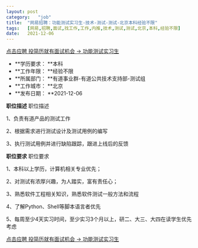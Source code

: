 ```yaml
---
layout:	post
category:	"job"
title:	"网易招聘：功能测试实习生-技术-测试-测试-北京本科经验不限"
tags:	[网易,招聘,面试,找工作,工作,内推,技术,测试,测试,北京,本科,经验不限]
date:	2021-12-06
---
```


[点击应聘 投简历就有面试机会 -> 功能测试实习生](http://mobile.bole.netease.com/bole/boleDetail?id=29487&employeeId=346f03c3cda5f04c&key=all)



- **学历要求： **本科
- **工作年限： **经验不限
- **所属部门： **有道事业群-有道公共技术支持部-测试组
- **工作城市： **北京
- **发布日期： **2021-12-06



**职位描述**
职位描述

1、负责有道产品的测试工作 

2、根据需求进行测试设计及测试用例的编写 

3、执行测试用例并进行缺陷跟踪，跟进上线后的反馈




**职位要求**
职位要求

1、本科以上学历，计算机相关专业优先； 

2、对测试有浓厚兴趣，为人踏实，富有责任心； 

3、熟悉软件工程相关知识，熟悉软件测试一般方法和流程 

4、了解Python、Shell等脚本语言者优先 

5、每周至少4天实习时间，至少实习3个月以上，研二、大三、大四在读学生优先考虑



[点击应聘 投简历就有面试机会 -> 功能测试实习生](http://mobile.bole.netease.com/bole/boleDetail?id=29487&employeeId=346f03c3cda5f04c&key=all)